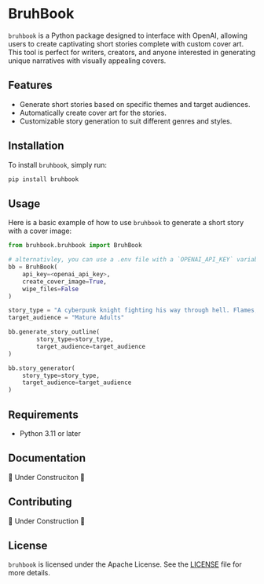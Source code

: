 # BruhBook

`bruhbook` is a Python package designed to interface with OpenAI, allowing users to create captivating short stories complete with custom cover art. This tool is perfect for writers, creators, and anyone interested in generating unique narratives with visually appealing covers.

## Features

- Generate short stories based on specific themes and target audiences.
- Automatically create cover art for the stories.
- Customizable story generation to suit different genres and styles.

## Installation

To install `bruhbook`, simply run:

```bash
pip install bruhbook
```

## Usage

Here is a basic example of how to use `bruhbook` to generate a short story with a cover image:

```py
from bruhbook.bruhbook import BruhBook

# alternativley, you can use a .env file with a `OPENAI_API_KEY` variable set to your key
bb = BruhBook(
    api_key=<openai_api_key>,
    create_cover_image=True,
    wipe_files=False
)

story_type = "A cyberpunk knight fighting his way through hell. Flames, lava, dark, alien like plasma monsters"
target_audience = "Mature Adults"

bb.generate_story_outline(
        story_type=story_type,
        target_audience=target_audience
)

bb.story_generator(
    story_type=story_type,
    target_audience=target_audience
)
```

## Requirements

- Python 3.11 or later

## Documentation

🚧 Under Construciton 🚧

## Contributing

🚧 Under Construction 🚧

## License

`bruhbook` is licensed under the Apache License. See the [LICENSE](LICENSE) file for more details.
